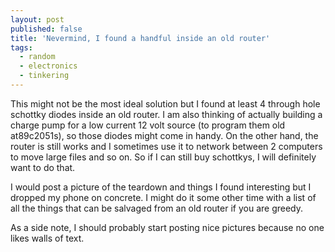 ```yaml
---
layout: post
published: false
title: 'Nevermind, I found a handful inside an old router'
tags:
  - random
  - electronics
  - tinkering
---
```

This might not be the most ideal solution but I found at least 4 through hole schottky diodes inside an old router. I am also thinking of actually building a charge pump for a low current 12 volt source (to program them old at89c2051s), so those diodes might come in handy. On the other hand, the router is still works and I sometimes use it to network between 2 computers to move large files and so on. So if I can still buy schottkys, I will definitely want to do that.

I would post a picture of the teardown and things I found interesting but I dropped my phone on concrete. I might do it some other time with a list of all the things that can be salvaged from an old router if you are greedy.

As a side note, I should probably start posting nice pictures because no one likes walls of text.